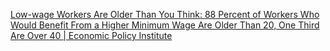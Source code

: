 [Low-wage Workers Are Older Than You Think: 88 Percent of Workers Who Would Benefit From a Higher Minimum Wage Are Older Than 20, One Third Are Over 40 | Economic Policy Institute](https://www.epi.org/publication/wage-workers-older-88-percent-workers-benefit/)